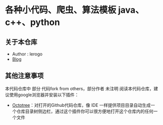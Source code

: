 # 各种小代码、爬虫、算法模板  java、c++、python
 ## 关于本仓库
 - Author : lerogo
 - [Blog](https://www.lerogo.top/)
## 其他注意事项
本代码仓库中 部分 代码fork from others，部分作者 未注明
阅读本代码仓库，建议使用google浏览器并安装以下插件：
 - [Octotree](https://chrome.google.com/webstore/detail/octotree/bkhaagjahfmjljalopjnoealnfndnagc)：对打开的Github代码仓库，像 IDE 一样提供项目目录自动生成一个仓库目录树侧边栏，通过这个插件你可以很方便地打开这个仓库内的任何一个文件